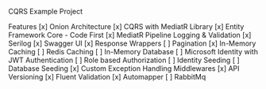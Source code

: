 CQRS Example Project 

Features
[x] Onion Architecture
[x] CQRS with MediatR Library
[x] Entity Framework Core - Code First
[x] MediatR Pipeline Logging & Validation
[x] Serilog
[x] Swagger UI
[x] Response Wrappers
[ ] Pagination
[x] In-Memory Caching
[ ] Redis Caching
[ ] In-Memory Database
[ ] Microsoft Identity with JWT Authentication
[ ] Role based Authorization
[ ] Identity Seeding
[ ] Database Seeding
[x] Custom Exception Handling Middlewares
[x] API Versioning
[x] Fluent Validation
[x] Automapper
[ ] RabbitMq
